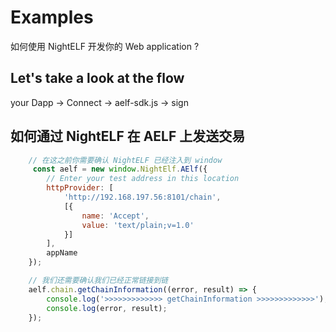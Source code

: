 # Examples

如何使用 NightELF 开发你的 Web application ?

## Let's take a look at the flow

your Dapp -> Connect -> aelf-sdk.js -> sign

## 如何通过 NightELF 在 AELF 上发送交易

```JavaScript
    // 在这之前你需要确认 NightELF 已经注入到 window
     const aelf = new window.NightElf.AElf({
        // Enter your test address in this location
        httpProvider: [
            'http://192.168.197.56:8101/chain',
            [{
                name: 'Accept',
                value: 'text/plain;v=1.0'
            }]
        ],
        appName
    });

    // 我们还需要确认我们已经正常链接到链
    aelf.chain.getChainInformation((error, result) => {
        console.log('>>>>>>>>>>>>> getChainInformation >>>>>>>>>>>>>');
        console.log(error, result);
    });

    
```